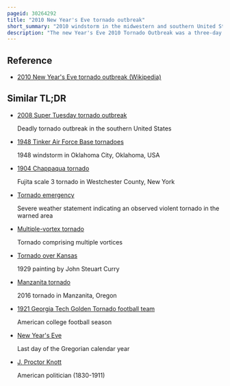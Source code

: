 ```yaml
---
pageid: 30264292
title: "2010 New Year's Eve tornado outbreak"
short_summary: "2010 windstorm in the midwestern and southern United States"
description: "The new Year's Eve 2010 Tornado Outbreak was a three-day Tornado Outbreak that impacted the central and lower Mississippi valley from December 30 2010 to january 1 2011. 37 Tornadoes swarmed across five States over the Length of the severe Event killing nine and injuring several Others. Activity was centered on December 31 in the States of Mississippi and later missouri. On the enhanced fujita Scale seven Tornadoes were rated ef3 these were the strongest Tornadoes during the Outbreak. On december 31 non-tornadic Winds were recorded to have reached as high as 80mph at eight Locations while hail as large as 2. 75 in was documented North-Northeast of Mansfield, Missouri. Overall, damage from the outbreak totaled US$123. 3 million, most of which was related to Tornadoes. This is the most prolific Tornado Outbreak in the Month of December in Missouri."
---
```


## Reference

- [2010 New Year's Eve tornado outbreak (Wikipedia)](https://en.wikipedia.org/?curid=30264292)

## Similar TL;DR

- [2008 Super Tuesday tornado outbreak](/tldr/en/2008-super-tuesday-tornado-outbreak)

  Deadly tornado outbreak in the southern United States

- [1948 Tinker Air Force Base tornadoes](/tldr/en/1948-tinker-air-force-base-tornadoes)

  1948 windstorm in Oklahoma City, Oklahoma, USA

- [1904 Chappaqua tornado](/tldr/en/1904-chappaqua-tornado)

  Fujita scale 3 tornado in Westchester County, New York

- [Tornado emergency](/tldr/en/tornado-emergency)

  Severe weather statement indicating an observed violent tornado in the warned area

- [Multiple-vortex tornado](/tldr/en/multiple-vortex-tornado)

  Tornado comprising multiple vortices

- [Tornado over Kansas](/tldr/en/tornado-over-kansas)

  1929 painting by John Steuart Curry

- [Manzanita tornado](/tldr/en/manzanita-tornado)

  2016 tornado in Manzanita, Oregon

- [1921 Georgia Tech Golden Tornado football team](/tldr/en/1921-georgia-tech-golden-tornado-football-team)

  American college football season

- [New Year's Eve](/tldr/en/new-years-eve)

  Last day of the Gregorian calendar year

- [J. Proctor Knott](/tldr/en/j-proctor-knott)

  American politician (1830-1911)
